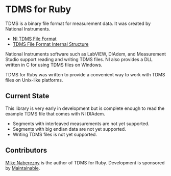 # TDMS for Ruby

TDMS is a binary file format for measurement data.  It was created
by National Instruments.

 - [NI TDMS File Format](http://zone.ni.com/devzone/cda/tut/p/id/3727)
 - [TDMS File Format Internal Structure](http://zone.ni.com/devzone/cda/tut/p/id/5696)

National Instruments software such as LabVIEW, DIAdem, and Measurement
Studio support reading and writing TDMS files.  NI also provides a DLL
written in C for using TDMS files on Windows.

TDMS for Ruby was written to provide a convenient way to work with
TDMS files on Unix-like platforms.

## Current State

This library is very early in development but is complete enough to
read the example TDMS file that comes with NI DIAdem.

 - Segments with interleaved measurements are not yet supported.
 - Segments with big endian data are not yet supported.
 - Writing TDMS files is not yet supported.

## Contributors

[Mike Naberezny](http://github.com/mnaberez) is the author of TDMS for
Ruby.  Development is sponsored by [Maintainable](http://maintainable.com).
